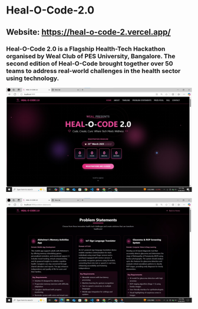 # Heal-O-Code-2.0

## Website: https://heal-o-code-2.vercel.app/

### Heal-O-Code 2.0 is a Flagship Health-Tech Hackathon organised by Weal Club of PES University, Bangalore. The second edition of Heal-O-Code brought together over 50 teams to address real-world challenges in the health sector using technology.

![Heal-O-Code-2](Images/heal-o-code-2.jpg)

![Heal-O-Code-2-PS](Images/heal-o-code-ps.jpg)

